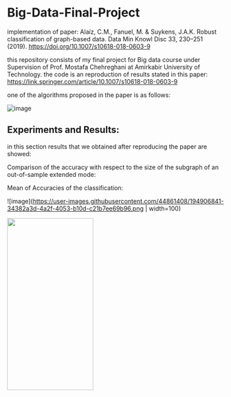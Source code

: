 # Big-Data-Final-Project
implementation of paper: 
Alaíz, C.M., Fanuel, M. & Suykens, J.A.K. Robust classification of graph-based data. Data Min Knowl Disc 33, 230–251 (2019). https://doi.org/10.1007/s10618-018-0603-9

this repository consists of my final project for Big data course under Supervision of Prof. Mostafa Chehreghani at Amirkabir University of Technology.
the code is an reproduction of results stated in this paper: https://link.springer.com/article/10.1007/s10618-018-0603-9 


one of the algorithms proposed in the paper is as follows:

![image](https://user-images.githubusercontent.com/44861408/194866528-5af3988e-0cde-4e5a-a48f-74be6eb6d951.png)



## Experiments and Results:

in this section results that we obtained after reproducing the paper are showed:

Comparison of the accuracy with respect to the size of the subgraph of an out-of-sample extended mode:


Mean of Accuracies of the classification:

![image](https://user-images.githubusercontent.com/44861408/194906841-34382a3d-4a2f-4053-b10d-c21b7ee69b96.png | width=100)

<img src="https://user-images.githubusercontent.com/44861408/194906841-34382a3d-4a2f-4053-b10d-c21b7ee69b96.png" width="200" height="400" />
